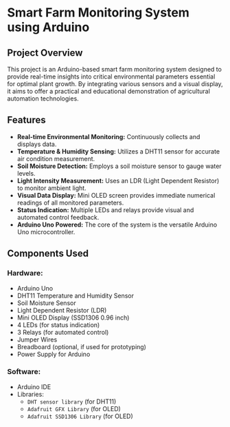 # Smart Farm Monitoring System using Arduino

## Project Overview
This project is an Arduino-based smart farm monitoring system designed to provide real-time insights into critical environmental parameters essential for optimal plant growth. By integrating various sensors and a visual display, it aims to offer a practical and educational demonstration of agricultural automation technologies.

## Features
*   **Real-time Environmental Monitoring:** Continuously collects and displays data.
*   **Temperature & Humidity Sensing:** Utilizes a DHT11 sensor for accurate air condition measurement.
*   **Soil Moisture Detection:** Employs a soil moisture sensor to gauge water levels.
*   **Light Intensity Measurement:** Uses an LDR (Light Dependent Resistor) to monitor ambient light.
*   **Visual Data Display:** Mini OLED screen provides immediate numerical readings of all monitored parameters.
*   **Status Indication:** Multiple LEDs and relays provide visual and automated control feedback.
*   **Arduino Uno Powered:** The core of the system is the versatile Arduino Uno microcontroller.

## Components Used

### Hardware:
*   Arduino Uno
*   DHT11 Temperature and Humidity Sensor
*   Soil Moisture Sensor
*   Light Dependent Resistor (LDR)
*   Mini OLED Display (SSD1306 0.96 inch)
*   4 LEDs (for status indication)
*   3 Relays (for automated control)
*   Jumper Wires
*   Breadboard (optional, if used for prototyping)
*   Power Supply for Arduino

### Software:
*   Arduino IDE
*   Libraries:
    *   `DHT sensor library` (for DHT11)
    *   `Adafruit GFX Library` (for OLED)
    *   `Adafruit SSD1306 Library` (for OLED)
